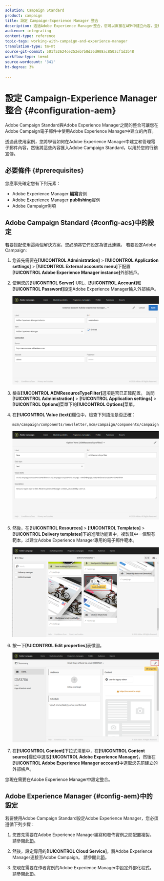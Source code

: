 ```yaml
---
solution: Campaign Standard
product: campaign
title: 設定 Campaign-Experience Manager 整合
description: 透過Adobe Experience Manager整合，您可以直接在AEM中建立內容，並稍後在Adobe Campaign中使用。
audience: integrating
content-type: reference
topic-tags: working-with-campaign-and-experience-manager
translation-type: tm+mt
source-git-commit: 501f52624ce253eb7b0d36d908ac8502cf1d3b48
workflow-type: tm+mt
source-wordcount: '341'
ht-degree: 3%

---
```



# 設定 Campaign-Experience Manager 整合 {#configuration-aem}

Adobe Campaign Standard與Adobe Experience Manager之間的整合可讓您在Adobe Campaign電子郵件中使用Adobe Experience Manager中建立的內容。

透過此使用案例，您將學習如何在Adobe Experience Manager中建立和管理電子郵件內容，然後將這些內容匯入Adobe Campaign Standard，以用於您的行銷宣傳。

## 必要條件 {#prerequisites}

您應事先確定您有下列元素：

* Adobe Experience Manager **編寫**&#x200B;實例
* Adobe Experience Manager **publishing**&#x200B;實例
* Adobe Campaign例項

## Adobe Campaign Standard {#config-acs}中的設定

若要搭配使用這兩個解決方案，您必須將它們設定為彼此連線。
若要設定Adobe Campaign:

1. 您首先需要在&#x200B;**[!UICONTROL Administration]** > **[!UICONTROL Application settings]** > **[!UICONTROL External accounts menu]**&#x200B;下配置&#x200B;**[!UICONTROL Adobe Experience Manager instance]**&#x200B;外部帳戶。

1. 使用您的&#x200B;**[!UICONTROL Server]** URL、**[!UICONTROL Account]**&#x200B;和&#x200B;**[!UICONTROL Password]**&#x200B;設定Adobe Experience Manager輸入外部帳戶。

   ![](assets/aem_1.png)

1. 檢查&#x200B;**[!UICONTROL AEMResourceTypeFilter]**&#x200B;選項是否已正確配置。 訪問&#x200B;**[!UICONTROL Administration]** > **[!UICONTROL Application settings]** > **[!UICONTROL Options]**&#x200B;菜單下的&#x200B;**[!UICONTROL Options]**&#x200B;菜單。

1. 在&#x200B;**[!UICONTROL Value (text)]**&#x200B;欄位中，檢查下列語法是否正確：

   ```
   mcm/campaign/components/newsletter,mcm/campaign/components/campaign_newsletterpage,mcm/neolane/components/newsletter
   ```

   ![](assets/aem_2.png)

1. 然後，在&#x200B;**[!UICONTROL Resources]** > **[!UICONTROL Templates]** > **[!UICONTROL Delivery templates]**&#x200B;下的進階功能表中，複製其中一個現有範本，以建立Adobe Experience Manager專用的電子郵件範本。

   ![](assets/aem_3.png)

1. 按一下&#x200B;**[!UICONTROL Edit properties]**&#x200B;表徵圖。

   ![](assets/aem_4.png)

1. 在&#x200B;**[!UICONTROL Content]**&#x200B;下拉式清單中，在&#x200B;**[!UICONTROL Content source]**&#x200B;欄位中選取&#x200B;**[!UICONTROL Adobe Experience Manager]**，然後在&#x200B;**[!UICONTROL Adobe Experience Manager account]**&#x200B;中選取您先前建立的外部帳戶。

您現在需要在Adobe Experience Manager中設定整合。

## Adobe Experience Manager {#config-aem}中的設定

若要使用Adobe Campaign Standard設定Adobe Experience Manager，您必須遵循下列步驟：

1. 您首先需要在Adobe Experience Manager編寫和發佈實例之間配置複製。 請參閱此[節](https://docs.adobe.com/content/help/en/experience-manager-65/administering/integration/campaignstandard.html#configuring-adobe-experience-manager)。

1. 然後，設定專用的&#x200B;**[!UICONTROL Cloud Service]**，將Adobe Experience Manager連接至Adobe Campaign。 請參閱此[節](https://docs.adobe.com/content/help/en/experience-manager-65/administering/integration/campaignstandard.html#connecting-aem-to-adobe-campaign)。

1. 您現在需要在作者實例的Adobe Experience Manager中設定外部化程式。 請參閱此[節](https://docs.adobe.com/content/help/en/experience-manager-65/administering/integration/campaignstandard.html#configuring-the-externalizer)。


